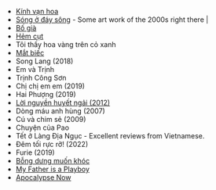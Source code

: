 
- [Kính vạn hoa](https://youtube.com/playlist?list=PLFk1RtAQGTYV_wFjNd1filUx1mbZowwzz) 
- [Sóng ở đáy sông](https://youtube.com/playlist?list=PLI4DZVYqSXKOVBZMyJJ2A4mHmK-OwSv3O) - Some art work of the 2000s right there |
- [Bố già](https://youtube.com/playlist?list=PLTm0qahjF8VadPrSM9qJGHYmFEHjFvo6o) 
- [Hẻm cụt](https://youtube.com/playlist?list=PLTm0qahjF8VacCOvM5POUeaAKF9DH3KWC)  
- Tôi thấy hoa vàng trên cỏ xanh
- [Mắt biếc](https://libremdb.pussthecat.org/title/tt10622410) 
- Song Lang (2018)
- Em và Trịnh
- Trịnh Công Sơn
- Chị chị em em (2019)
- Hai Phượng (2019)
- [Lời nguyền huyết ngải (2012)](https://youtu.be/seXHrR13U7s)
- Dòng máu anh hùng (2007)
- Cú và chim sẻ (2009)
- Chuyện của Pao
- Tết ở Làng Địa Ngục - Excellent reviews from Vietnamese.
- Đêm tối rực rỡ! (2022)
- Furie (2019)
- [Bỗng dưng muốn khóc](https://youtube.com/playlist?list=PLW2Vi7qX1b4xer-QUEG-9iShUYRrI65gS)  
- [My Father is a Playboy](https://www.netflix.com/vn/title/81623689) 
- [Apocalypse Now](https://libremdb.pussthecat.org/title/tt0078788) 